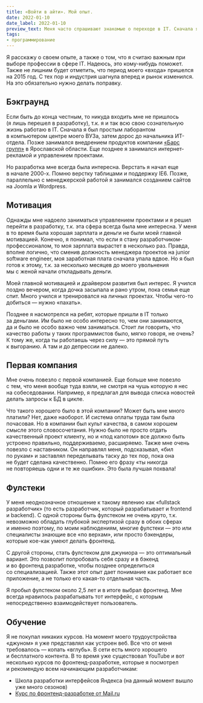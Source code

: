 ```yaml
---
title: «Войти в айти». Мой опыт.
date: 2022-01-10
date_label: 2022-01-10
preview_text: Меня часто спрашивают знакомые о переходе в IT. Сначала я хотел написать заметку с советами, но раздавать советы мне не очень хочется, т.к. все мы разные, с разным бэкграундом и т.д.
tags:
- программирование
---
```

Я расскажу о своем опыте, а также о том, что я считаю важным при выборе профессии в сфере IT. Надеюсь, это кому-нибудь поможет. Также не лишним будет отметить, что период моего «входа» пришелся на 2015 год. С тех пор и индустрия шагнула вперед и рынок изменился. На это обязательно нужно делать поправку.

## Бэкграунд
Если быть до конца честным, то никуда входить мне не пришлось (я лишь перешел в разработку), т.к. я и так всю свою сознательную жизнь работаю в IT. Сначала я был простым лаборантом в компьютером центре моего ВУЗа, затем дорос до начальника ИТ-отдела. Позже занимался внедрением продуктов компании [«Барс групп»](https://bars.group) в Ярославской области. Еще позднее я занимался интернет-рекламой и управлением проектами.

Но разработка мне всегда была интересна. Верстать я начал еще в начале 2000-х. Помню верстку таблицами и поддержку IE6. Позже, параллельно с менеджерской работой я занимался созданием сайтов на Joomla и Wordpress.

## Мотивация
Однажды мне надоело заниматься управлением проектами и я решил перейти в разработку, т.к. эта сфера всегда была мне интересна. У меня в то время была хорошая зарплата и деньги не были моей главной мотивацией. Конечно, я понимал, что если я стану разработчиком-профессионалом, то моя зарплата вырастет в несколько раз. Правда, вполне логично, что сменив должность менеджера проектов на junior software engineer, моя заработная плата сначала упала вдвое. Но я был готов к этому, т.к. за несколько месяцев до моего увольнения мы с женой начали откладывать деньги.

Моей главной мотивацией и драйвером развития был интерес. Я учился поздно вечером, когда дочка засыпала и рано утром, пока семья еще спит. Много учился и тренировался на личных проектах. Чтобы чего-то добиться — нужно «пахать».

Позднее я насмотрелся на ребят, которые пришли в IT только за деньгами. Им было не особо интересно то, чем они занимаются, да и было не особо важно чем заниматься. Стоит ли говорить, что качество работы у таких программистов было, мягко говоря, не очень? К тому же, когда ты работаешь через силу — это прямой путь к выгоранию. А там и до депрессии не далеко.

## Первая компания
Мне очень повезло с первой компанией. Еще больше мне повезло с тем, что меня вообще туда взяли, не смотря на чушь которую я нес на собеседовании. Например, я предлагал для вывода списка новостей делать запросы к БД в цикле.

Что такого хорошего было в этой компании? Может быть мне много платили? Нет, даже наоборот. И система оплаты труда там была почасовая. Но в компании был культ качества, в самом хорошем смысле этого словосочетания. Нужно было не просто отдать качественный проект клиенту, но и «под капотом» все должно быть устроено правильно, поддерживаемо, расширяемо. Также мне очень повезло с наставником. Он направлял меня, подсказывал, «бил по рукам» и заставлял переделывать таску до тех пор, пока она не будет сделана качественно. Помню его фразу «ты никогда не повторяешь одни и те же ошибки». Это была лучшая похвала!

## Фулстеки
У меня неоднозначное отношение к такому явлению как «fullstack разработчик» (то есть разработчик, который разрабатывает и frontend и backend). С одной стороны быть фулстеком не очень круто, т.к. невозможно обладать глубокой экспертизой сразу в обоих сферах и именно поэтому, по моим наблюдениям, многие фулстеки — это или специалисты знающие все «по верхам», или просто бэкендеры, которые кое-как умеют делать фронтенд.

С другой стороны, стать фулстеком для джуниора — это оптимальный вариант. Это позволит попробовать себя сразу и в бэкенд и во фронтенд разработке, чтобы позднее определиться со специализацией. Также этот опыт дает понимание как работает все приложение, а не только его какая-то отдельная часть.

Я пробыл фулстеком около 2,5 лет и в итоге выбрал фронтенд. Мне всегда нравилось разрабатывать тот интерфейс, с которым непосредственно взаимодействует пользователь.

## Обучение
Я не покупал никаких курсов. На момент моего трудоустройства «джуном» я уже представлял как устроен веб. Все что от меня требовалось — копать «вглубь». В сети есть много хорошего и бесплатного контента. В то время уже существовал YouTube и вот несколько курсов по фронтенд-разработке, которые я посмотрел и рекомендую всем начинающим разработчикам:
* Школа разработки интерфейсов Яндекса (на данный момент вышло уже много сезонов)
* [Курс по фронтенд-разработке от Mail.ru](https://www.youtube.com/playlist?list=PLrCZzMib1e9r9OwZDTtkgdIOy84SwICKu)
